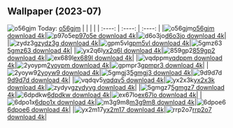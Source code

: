 ## Wallpaper (2023-07)
![o56gjm](https://w.wallhaven.cc/full/o5/wallhaven-o56gjm.jpg) Today: [o56gjm](https://th.wallhaven.cc/small/o5/o56gjm.jpg)
|      |      |      |
| :----: | :----: | :----: |
|![o56gjm](https://th.wallhaven.cc/small/o5/o56gjm.jpg)[o56gjm download 4k](https://wallhaven.cc/w/o56gjm)|![p97o5e](https://th.wallhaven.cc/small/p9/p97o5e.jpg)[p97o5e download 4k](https://wallhaven.cc/w/p97o5e)|![d6o3jo](https://th.wallhaven.cc/small/d6/d6o3jo.jpg)[d6o3jo download 4k](https://wallhaven.cc/w/d6o3jo)|
|![zydz3g](https://th.wallhaven.cc/small/zy/zydz3g.jpg)[zydz3g download 4k](https://wallhaven.cc/w/zydz3g)|![gpm5vl](https://th.wallhaven.cc/small/gp/gpm5vl.jpg)[gpm5vl download 4k](https://wallhaven.cc/w/gpm5vl)|![5gmz63](https://th.wallhaven.cc/small/5g/5gmz63.jpg)[5gmz63 download 4k](https://wallhaven.cc/w/5gmz63)|
|![yx2q6l](https://th.wallhaven.cc/small/yx/yx2q6l.jpg)[yx2q6l download 4k](https://wallhaven.cc/w/yx2q6l)|![859gp2](https://th.wallhaven.cc/small/85/859gp2.jpg)[859gp2 download 4k](https://wallhaven.cc/w/859gp2)|![ex689l](https://th.wallhaven.cc/small/ex/ex689l.jpg)[ex689l download 4k](https://wallhaven.cc/w/ex689l)|
|![vqdppm](https://th.wallhaven.cc/small/vq/vqdppm.jpg)[vqdppm download 4k](https://wallhaven.cc/w/vqdppm)|![2yoypm](https://th.wallhaven.cc/small/2y/2yoypm.jpg)[2yoypm download 4k](https://wallhaven.cc/w/2yoypm)|![gpmpr3](https://th.wallhaven.cc/small/gp/gpmpr3.jpg)[gpmpr3 download 4k](https://wallhaven.cc/w/gpmpr3)|
|![2yoyw9](https://th.wallhaven.cc/small/2y/2yoyw9.jpg)[2yoyw9 download 4k](https://wallhaven.cc/w/2yoyw9)|![5gmgj3](https://th.wallhaven.cc/small/5g/5gmgj3.jpg)[5gmgj3 download 4k](https://wallhaven.cc/w/5gmgj3)|![9d9d7d](https://th.wallhaven.cc/small/9d/9d9d7d.jpg)[9d9d7d download 4k](https://wallhaven.cc/w/9d9d7d)|
|![vqdqv5](https://th.wallhaven.cc/small/vq/vqdqv5.jpg)[vqdqv5 download 4k](https://wallhaven.cc/w/vqdqv5)|![yx2x3k](https://th.wallhaven.cc/small/yx/yx2x3k.jpg)[yx2x3k download 4k](https://wallhaven.cc/w/yx2x3k)|![zydyvg](https://th.wallhaven.cc/small/zy/zydyvg.jpg)[zydyvg download 4k](https://wallhaven.cc/w/zydyvg)|
|![5gmgz7](https://th.wallhaven.cc/small/5g/5gmgz7.jpg)[5gmgz7 download 4k](https://wallhaven.cc/w/5gmgz7)|![6dpdkw](https://th.wallhaven.cc/small/6d/6dpdkw.jpg)[6dpdkw download 4k](https://wallhaven.cc/w/6dpdkw)|![ex67lo](https://th.wallhaven.cc/small/ex/ex67lo.jpg)[ex67lo download 4k](https://wallhaven.cc/w/ex67lo)|
|![6dpo1x](https://th.wallhaven.cc/small/6d/6dpo1x.jpg)[6dpo1x download 4k](https://wallhaven.cc/w/6dpo1x)|![m3g9m8](https://th.wallhaven.cc/small/m3/m3g9m8.jpg)[m3g9m8 download 4k](https://wallhaven.cc/w/m3g9m8)|![6dpoe6](https://th.wallhaven.cc/small/6d/6dpoe6.jpg)[6dpoe6 download 4k](https://wallhaven.cc/w/6dpoe6)|
|![yx2m17](https://th.wallhaven.cc/small/yx/yx2m17.jpg)[yx2m17 download 4k](https://wallhaven.cc/w/yx2m17)|![rrp2o7](https://th.wallhaven.cc/small/rr/rrp2o7.jpg)[rrp2o7 download 4k](https://wallhaven.cc/w/rrp2o7)|